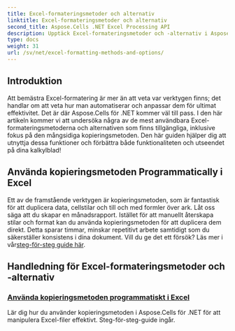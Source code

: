 ```yaml
---
title: Excel-formateringsmetoder och alternativ
linktitle: Excel-formateringsmetoder och alternativ
second_title: Aspose.Cells .NET Excel Processing API
description: Upptäck Excel-formateringsmetoder och -alternativ i Aspose.Cells för .NET tutorials, som täcker effektiva tekniker som kopieringsmetoden för bättre produktivitet.
type: docs
weight: 31
url: /sv/net/excel-formatting-methods-and-options/
---
```

## Introduktion 

Att bemästra Excel-formatering är mer än att veta var verktygen finns; det handlar om att veta hur man automatiserar och anpassar dem för ultimat effektivitet. Det är där Aspose.Cells för .NET kommer väl till pass. I den här artikeln kommer vi att undersöka några av de mest användbara Excel-formateringsmetoderna och alternativen som finns tillgängliga, inklusive fokus på den mångsidiga kopieringsmetoden. Den här guiden hjälper dig att utnyttja dessa funktioner och förbättra både funktionaliteten och utseendet på dina kalkylblad!

## Använda kopieringsmetoden Programmatically i Excel

 Ett av de framstående verktygen är kopieringsmetoden, som är fantastisk för att duplicera data, cellstilar och till och med formler över ark. Låt oss säga att du skapar en månadsrapport. Istället för att manuellt återskapa stilar och format kan du använda kopieringsmetoden för att duplicera dem direkt. Detta sparar timmar, minskar repetitivt arbete samtidigt som du säkerställer konsistens i dina dokument. Vill du ge det ett försök? Läs mer i vår[steg-för-steg guide här](./using-copy-method/).

## Handledning för Excel-formateringsmetoder och -alternativ
### [Använda kopieringsmetoden programmatiskt i Excel](./using-copy-method/)
Lär dig hur du använder kopieringsmetoden i Aspose.Cells för .NET för att manipulera Excel-filer effektivt. Steg-för-steg-guide ingår.